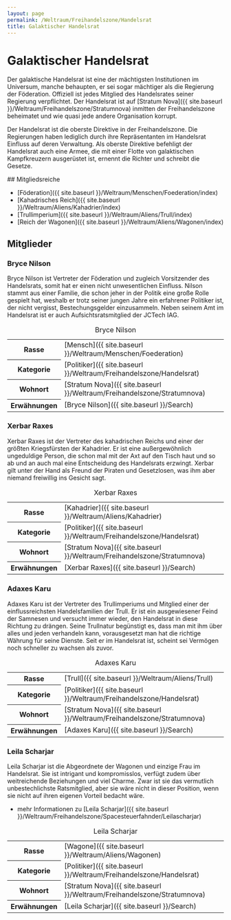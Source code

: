 ```yaml
---
layout: page
permalink: /Weltraum/Freihandelszone/Handelsrat
title: Galaktischer Handelsrat
---
```



# Galaktischer Handelsrat


Der galaktische Handelsrat ist eine der mächtigsten Institutionen im Universum, manche behaupten, er sei sogar mächtiger als die Regierung der Föderation. Offiziell ist jedes Mitglied des Handelsrates seiner Regierung verpflichtet. Der Handelsrat ist auf [Stratum Nova]({{ site.baseurl }}/Weltraum/Freihandelszone/Stratumnova) inmitten der Freihandelszone beheimatet und wie quasi jede andere Organisation korrupt.

Der Handelsrat ist die oberste Direktive in der Freihandelszone. Die Regierungen haben lediglich durch ihre Repräsentanten im Handelsrat Einfluss auf deren Verwaltung. Als oberste Direktive befehligt der Handelsrat auch eine Armee, die mit einer Flotte von galaktischen Kampfkreuzern ausgerüstet ist, ernennt die Richter und schreibt die Gesetze.


<aside>
<div class="hinweis">
## Mitgliedsreiche

- [Föderation]({{ site.baseurl }}/Weltraum/Menschen/Foederation/index)
- [Kahadrisches Reich]({{ site.baseurl }}/Weltraum/Aliens/Kahadrier/index)
- [Trullimperium]({{ site.baseurl }}/Weltraum/Aliens/Trull/index)
- [Reich der Wagonen]({{ site.baseurl }}/Weltraum/Aliens/Wagonen/index)

</div>
</aside>

## Mitglieder



### Bryce Nilson

Bryce Nilson ist Vertreter der Föderation und zugleich Vorsitzender des Handelsrats, somit hat er einen nicht unwesentlichen Einfluss. Nilson stammt aus einer Familie, die schon jeher in der Politik eine große Rolle gespielt hat, weshalb er trotz seiner jungen Jahre ein erfahrener Politiker ist, der nicht vergisst, Bestechungsgelder einzusammeln. Neben seinem Amt im Handelsrat ist er auch Aufsichtsratsmitglied der JCTech IAG.


<aside>
<table data-type="slc">
<caption>Bryce Nilson</caption>
<tbody>
<tr><th>Rasse</th><td>[Mensch]({{ site.baseurl }}/Weltraum/Menschen/Foederation)</td></tr>
<tr><th>Kategorie</th><td>[Politiker]({{ site.baseurl }}/Weltraum/Freihandelszone/Handelsrat)</td></tr>
<tr><th>Wohnort</th><td>[Stratum Nova]({{ site.baseurl }}/Weltraum/Freihandelszone/Stratumnova)</td></tr>
<tr><th>Erwähnungen</th><td>[Bryce Nilson]({{ site.baseurl }}/Search)</td></tr>
</tbody>
</table>
</aside>

### Xerbar Raxes

Xerbar Raxes ist der Vertreter des kahadrischen Reichs und einer der größten Kriegsfürsten der Kahadrier. Er ist eine außergewöhnlich ungeduldige Person, die schon mal mit der Axt auf den Tisch haut und so ab und an auch mal eine Entscheidung des Handelsrats erzwingt. Xerbar gilt unter der Hand als Freund der Piraten und Gesetzlosen, was ihm aber niemand freiwillig ins Gesicht sagt.


<aside>
<table data-type="slc">
<caption>Xerbar Raxes</caption>
<tbody>
<tr><th>Rasse</th><td>[Kahadrier]({{ site.baseurl }}/Weltraum/Aliens/Kahadrier)</td></tr>
<tr><th>Kategorie</th><td>[Politiker]({{ site.baseurl }}/Weltraum/Freihandelszone/Handelsrat)</td></tr>
<tr><th>Wohnort</th><td>[Stratum Nova]({{ site.baseurl }}/Weltraum/Freihandelszone/Stratumnova)</td></tr>
<tr><th>Erwähnungen</th><td>[Xerbar Raxes]({{ site.baseurl }}/Search)</td></tr>
</tbody>
</table>
</aside>

### Adaxes Karu

Adaxes Karu ist der Vertreter des Trullimperiums und Mitglied einer der einflussreichsten Handelsfamilien der Trull. Er ist ein ausgewiesener Feind der Samnesen und versucht immer wieder, den Handelsrat in diese Richtung zu drängen. Seine Trullnatur begünstigt es, dass man mit ihm über alles und jeden verhandeln kann, vorausgesetzt man hat die richtige Währung für seine Dienste. Seit er im Handelsrat ist, scheint sei Vermögen noch schneller zu wachsen als zuvor.


<aside>
<table data-type="slc">
<caption>Adaxes Karu</caption>
<tbody>
<tr><th>Rasse</th><td>[Trull]({{ site.baseurl }}/Weltraum/Aliens/Trull)</td></tr>
<tr><th>Kategorie</th><td>[Politiker]({{ site.baseurl }}/Weltraum/Freihandelszone/Handelsrat)</td></tr>
<tr><th>Wohnort</th><td>[Stratum Nova]({{ site.baseurl }}/Weltraum/Freihandelszone/Stratumnova)</td></tr>
<tr><th>Erwähnungen</th><td>[Adaxes Karu]({{ site.baseurl }}/Search)</td></tr>
</tbody>
</table>
</aside>

### Leila Scharjar

Leila Scharjar ist die Abgeordnete der Wagonen und einzige Frau im Handelsrat. Sie ist intrigant und kompromisslos, verfügt zudem über weitreichende Beziehungen und viel Charme. Zwar ist sie das vermutlich unbestechlichste Ratsmitglied, aber sie wäre nicht in dieser Position, wenn sie nicht auf ihren eigenen Vorteil bedacht wäre.

- mehr Informationen zu [Leila Scharjar]({{ site.baseurl }}/Weltraum/Freihandelszone/Spacesteuerfahnder/Leilascharjar)


<aside>
<table data-type="slc">
<caption>Leila Scharjar</caption>
<tbody>
<tr><th>Rasse</th><td>[Wagone]({{ site.baseurl }}/Weltraum/Aliens/Wagonen)</td></tr>
<tr><th>Kategorie</th><td>[Politiker]({{ site.baseurl }}/Weltraum/Freihandelszone/Handelsrat)</td></tr>
<tr><th>Wohnort</th><td>[Stratum Nova]({{ site.baseurl }}/Weltraum/Freihandelszone/Stratumnova)</td></tr>
<tr><th>Erwähnungen</th><td>[Leila Scharjar]({{ site.baseurl }}/Search)</td></tr>
</tbody>
</table>
</aside>

